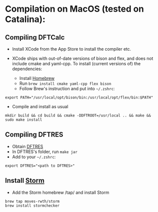 # Compilation on MacOS (tested on Catalina):

## Compiling DFTCalc

- Install XCode from the App Store to install the compiler etc.

- XCode ships with out-of-date versions of bison and flex, and does not
  include cmake and yaml-cpp. To install (current versions of) the
  dependencies:
  - Install [Homebrew](https://brew.sh/)
  - Run `brew install cmake yaml-cpp flex bison`
  - Follow Brew's instruction and put into `~/.zshrc`:
```
export PATH="/usr/local/opt/bison/bin:/usr/local/opt/flex/bin:$PATH"
```

- Compile and install as usual
```
mkdir build && cd build && cmake -DDFTROOT=/usr/local .. && make && sudo make install
```

## Compiling DFTRES

- Obtain [DFTRES](https://github.com/utwente-fmt/DFTRES)
- In DFTRES's folder, run `make jar`
- Add to your `~/.zshrc`:
```
export DFTRES="<path to DFTRES>"
```

## Install [Storm](https://stormchecker.org)

- Add the Storm homebrew /tap/ and install Storm
```
brew tap moves-rwth/storm
brew install stormchecker
```
